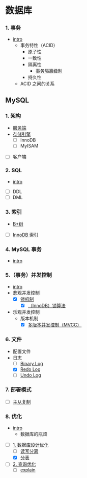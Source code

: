 # 数据库

### 1. 事务

- [intro](/docs/事务/README.md)
    - 事务特性（ACID）
        - 原子性
        - 一致性
        - 隔离性
            - [事务隔离级别](/docs/事务/事务隔离级别.md)
        - 持久性
    - ACID 之间的关系


## MySQL

### 1. 架构

- [服务端](/docs/MySQL/架构/服务端.md)
- [存储引擎](/docs/MySQL/架构/存储引擎.md)
    - [ ] InnoDB
    - [ ] MyISAM
- [ ] 客户端

### 2. SQL

- [intro](/docs/MySQL/SQL/README.md)
- [ ] DDL
- [ ] DML

### 3. 索引

- [B+树](/docs/MySQL/索引/B+树.md)
- [ ] [InnoDB 索引](/docs/MySQL/索引/InnoDB索引.md)

### 4. MySQL 事务
- [intro](/docs/MySQL/事务.md)

### 5.（事务）并发控制
- [intro](/docs/MySQL/并发控制/README.md)
- 悲观并发控制
    - [x] [锁机制](/docs/MySQL/并发控制/锁机制.md)
        - [x] [（InnoDB）锁算法](/docs/MySQL/并发控制/锁算法.md)
- 乐观并发控制
    - 版本机制
        - [x] [多版本并发控制（MVCC）](/docs/MySQL/并发控制/多版本并发控制.md)

### 6. 文件
- 配置文件
- 日志
    - [ ] [Binary Log](/docs/MySQL/文件/日志/binlog.md)
    - [x] [Redo Log](/docs/MySQL/文件/日志/RedoLog.md)
    - [ ] [Undo Log](/docs/MySQL/文件/日志/UndoLog.md)

### 7. 部署模式
- [ ] [主从复制](/docs/MySQL/主从复制.md)

### 8. 优化
- [intro](/docs/MySQL/优化/README.md)
    - 数据库的瓶颈
- [ ] [1. 数据库设计优化](/docs/MySQL/优化/数据库设计优化.md)
    - [ ] [读写分离](/docs/MySQL/优化/读写分离.md)
    - [x] [分表](/docs/MySQL/优化/分表.md)
- [ ] [2. 查询优化](/docs/MySQL/优化/查询优化.md)
    - [ ] [explain](/docs/MySQL/优化/explain.md)